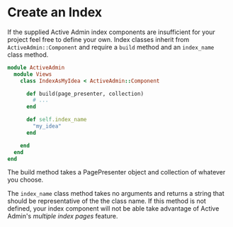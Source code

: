 # Create an Index

If the supplied Active Admin index components are insufficient for your project
feel free to define your own. Index classes inherit from `ActiveAdmin::Component`
and require a `build` method and an `index_name` class method.

```ruby
module ActiveAdmin
  module Views
    class IndexAsMyIdea < ActiveAdmin::Component

      def build(page_presenter, collection)
        # ...
      end

      def self.index_name
        "my_idea"
      end

    end
  end
end
```

The build method takes a PagePresenter object and collection of whatever you
choose.

The `index_name` class method takes no arguments and returns a string that should
be representative of the the class name. If this method is not defined, your
index component will not be able take advantage of Active Admin's
*multiple index pages* feature.
